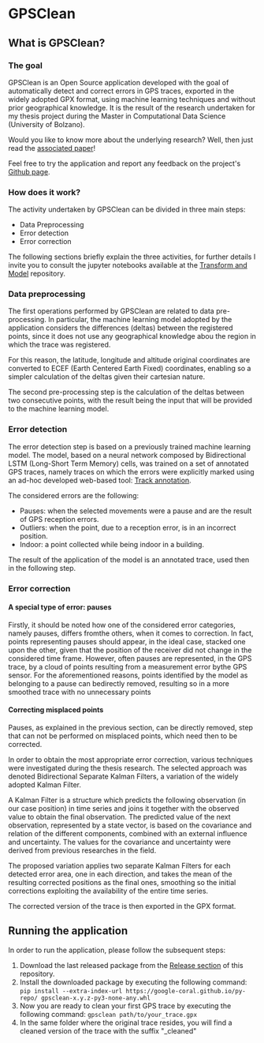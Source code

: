 # GPSClean

## What is GPSClean?

### The goal

GPSClean is an Open Source application developed with the goal of automatically detect and correct errors in GPS traces, exported in the widely adopted GPX format, using machine learning techniques and without prior geographical knowledge. It is the result of the research undertaken for my thesis project during the Master in Computational Data Science (University of Bolzano). 

Would you like to know more about the underlying research? Well, then just read the [associated paper](https://www.thinkmind.org/index.php?view=article&articleid=signal_2022_1_10_60003)!

Feel free to try the application and report any feedback on the project's [Github page](https://github.com/sbettid/GPSClean). 

### How does it work?

The activity undertaken by GPSClean can be divided in three main steps: 

- Data Preprocessing
- Error detection
- Error correction

The following sections briefly explain the three activities, for further details I invite you to consult the jupyter notebooks available at the [Transform and Model](https://gitlab.inf.unibz.it/gps-clean/transform-and-model) repository. 

### Data preprocessing

The first operations performed by GPSClean are related to data pre-processing. In particular, the machine learning model adopted by the application considers the differences (deltas) between the registered points, since it does not use any geographical knowledge abou the region in which the trace was registered. 

For this reason, the latitude, longitude and altitude original coordinates are converted to ECEF (Earth Centered Earth Fixed) coordinates, enabling so a simpler calculation of the deltas given their cartesian nature. 

The second pre-processing step is the calculation of the deltas between two consecutive points, with the result being the input that will be provided to the machine learning model. 

### Error detection

The error detection step is based on a previously trained machine learning model. The model, based on a neural network composed by Bidirectional LSTM (Long-Short Term Memory) cells, was trained on a set of annotated GPS traces, namely traces on which the errors were explicitly marked using an ad-hoc developed web-based tool: [Track annotation](https://api.dawnets.unibz.it/). 

The considered errors are the following: 

- Pauses: when the selected movements were a pause and are the result of GPS reception errors.
- Outliers: when the point, due to a reception error, is in an incorrect position.
- Indoor: a point collected while being indoor in a building.

The result of the application of the model is an annotated trace, used then in the following step. 

### Error correction

#### A special type of error: pauses

Firstly, it should be noted how one of the considered error categories, namely pauses, differs fromthe others, when it comes to correction. In fact, points representing pauses should appear, in the ideal case, stacked one upon the other, given that the position of the receiver did not change in the considered time frame.  However, often pauses are represented, in the GPS trace, by a cloud of points resulting from a measurement error bythe GPS sensor. For the aforementioned reasons, points identified by the model as belonging to a pause can bedirectly removed, resulting so in a more smoothed trace with no unnecessary points

#### Correcting misplaced points

Pauses, as explained in the previous section, can be directly removed, step that can not be performed on misplaced points, which need then to be corrected.

In order to obtain the most appropriate error correction, various techniques were investigated during the thesis research. The selected approach was denoted Bidirectional Separate Kalman Filters, a variation of the widely adopted Kalman Filter. 

A Kalman Filter is a structure which predicts the following observation (in our case position) in time series and joins it together with the observed value to obtain the final observation. The predicted value of the next observation, represented by a state vector, is based on the covariance and relation of the different components, combined with an external influence and uncertainty. The values for the covariance and uncertainty were derived from previous researches in the field. 

The proposed variation applies two separate Kalman Filters for each detected error area, one in each direction, and takes the mean of the resulting corrected positions as the final ones, smoothing so the initial corrections exploiting the availability of the entire time series. 

The corrected version of the trace is then exported in the GPX format. 

## Running the application

In order to run the application, please follow the subsequent steps: 

1) Download the last released package from the [Release section](https://github.com/sbettid/GPSClean/releases) of this repository. 
2) Install the downloaded package by executing the following command: `pip install --extra-index-url https://google-coral.github.io/py-repo/ gpsclean-x.y.z-py3-none-any.whl`
3) Now you are ready to clean your first GPS trace by executing the following command: `gpsclean path/to/your_trace.gpx`
4) In the same folder where the original trace resides, you will find a cleaned version of the trace with the suffix "_cleaned"
